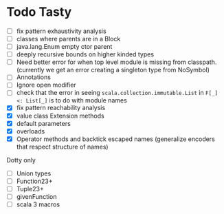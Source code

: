 # Todo Tasty

- [ ] fix pattern exhaustivity analysis
- [ ] classes where parents are in a Block
- [ ] java.lang.Enum empty ctor parent
- [ ] deeply recursive bounds on higher kinded types
- [ ] Need better error for when top level module is missing from classpath. (currently we get an error creating a singleton type from NoSymbol)
- [ ] Annotations
- [ ] Ignore open modifier
- [ ] check that the error in seeing `scala.collection.immutable.List` in `F[_] <: List[_]` is to do with module names
- [x] fix pattern reachability analysis
- [x] value class Extension methods
- [x] default parameters
- [x] overloads
- [x] Operator methods and backtick escaped names (generalize encoders that respect structure of names)

Dotty only

- [ ] Union types
- [ ] Function23+
- [ ] Tuple23+
- [ ] givenFunction
- [ ] scala 3 macros
